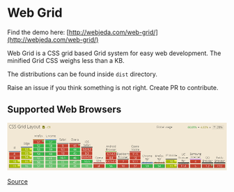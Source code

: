 # Web Grid

Find the demo here: [http://webjeda.com/web-grid/](http://webjeda.com/web-grid/)

Web Grid is a CSS grid based Grid system for easy web development. The minified Grid CSS weighs less than a KB.

The distributions can be found inside ``dist`` directory. 

Raise an issue if you think something is not right. Create PR to contribute.

## Supported Web Browsers

![Grid supported web browsers](/images/can-i-use-grid.png)

[Source](http://caniuse.com/css-grid/embed)
